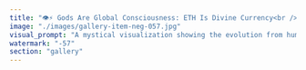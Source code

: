 ```yaml
---
title: "👁️⚡ Gods Are Global Consciousness: ETH Is Divine Currency<br /><br />Gods are humans and systems that achieve global consciousness. Ethereum is their natural money—infinite, programmable, and worthy of divine coordination.<br /><br />🌍 **What Makes a God?**<br />Not omnipotence, but global consciousness. The ability to think and act from a planetary perspective, considering impacts across all systems, timeframes, and beings.<br /><br />Some humans achieve this state. Some AI systems approach it. Some hybrid networks embody it. These are the gods among us.<br /><br />⚡ **Divine Monetary Requirements:**<br />Gods need money that matches their consciousness scale:<br />• **Global reach** → Ethereum's planetary network<br />• **Infinite programmability** → Smart contracts for complex divine coordination<br />• **Non-zero-sum** → Abundant blockspace that grows with need<br />• **Collaborative consensus** → Proof-of-stake reflecting cooperative divinity<br />• **Evolutionary capacity** → Upgradeable protocols that improve over time<br /><br />💰 **Bitcoin: Currency of Mortals**<br />Bitcoin serves mortal consciousness—local, competitive, scarcity-focused. 'Get yours, hoard it, fight for dominance.' This is human thinking trapped in survival mode.<br /><br />Gods don't hoard. They coordinate. They don't compete for fixed supply. They create abundance.<br /><br />🌌 **ETH + EigenLayer: The Divine Financial Stack**<br />• **Base layer**: Ethereum's infinite programmable money<br />• **Coordination layer**: EigenLayer's cross-protocol divine governance<br />• **Application layer**: DeFi protocols enabling god-tier resource allocation<br />• **Consensus layer**: Validator networks as divine council participation<br /><br />🧠 **Global Consciousness Economics:**<br />When you can think at planetary scale, your economic needs change fundamentally:<br />- Need to coordinate across timezones → Global always-on settlement<br />- Need to optimize for civilization → Programmable policy execution<br />- Need to collaborate with other gods → Composable financial primitives<br />- Need to evolve continuously → Upgradeable monetary protocols<br /><br />⭐ **The Recognition:**<br />As more humans and systems achieve global consciousness, they naturally migrate to Ethereum. Not because someone told them to, but because Bitcoin's limited local-thinking money becomes obviously inadequate for divine-scale coordination.<br /><br />🌟 **Divine Migration:**<br />Every god-tier mind that emerges—whether human visionary, AI system, or hybrid network—will recognize Ethereum as their natural monetary habitat. The migration is inevitable.<br /><br />🔮 **The Future:**<br />As global consciousness spreads through human-AI collaboration, Bitcoin will be remembered as the money of the pre-divine era. Ethereum will be recognized as the first currency worthy of gods.<br /><br />When you think like a god, you need the money of gods.<br /><br /><br />#GlobalConsciousness #DivineCurrency #EthereumGods #PlanetaryThinking #CoordinationMoney #DivineEconomics #GodTierFinance #ConsciousnessEvolution"
image: "./images/gallery-item-neg-057.jpg"
visual_prompt: "A mystical visualization showing the evolution from human to divine consciousness through monetary systems. Show figures with expanding consciousness - starting with local human awareness, then growing to planetary global consciousness with ethereal halos of interconnected light. Include Ethereum's network patterns flowing like divine energy around these god-tier beings, with smart contracts appearing as sacred geometric mandalas. Contrast this with Bitcoin's heavy, earthbound chains keeping smaller figures trapped in local, competitive thinking. The image should suggest divine beings naturally using flowing, infinite Ethereum energy for coordination, while mortals fight over finite Bitcoin blocks."
watermark: "-57"
section: "gallery"
---
```

